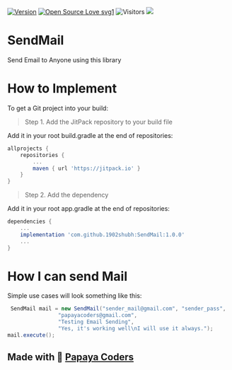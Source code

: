 [![Version](https://img.shields.io/badge/version-1.0.1-green.svg)](https://shields.io/)
[![Open Source Love svg1](https://badges.frapsoft.com/os/v1/open-source.svg?v=103)](https://github.com/ellerbrock/open-source-badges/)
![Visitors](https://visitor-badge.glitch.me/badge?page_id=1902shubh) 
<a href="https://rzp.io/i/szhJHOPQX"> <img src="https://img.shields.io/badge/paypal-donate-yellow.svg" /></a>

# SendMail
Send Email to Anyone using this library

# How to Implement
To get a Git project into your build:
> Step 1. Add the JitPack repository to your build file

Add it in your root build.gradle at the end of repositories: <br/>
```gradle
allprojects {
	repositories {
		...
		maven { url 'https://jitpack.io' }
	}
}
```
    
> Step 2. Add the dependency

Add it in your root app.gradle at the end of repositories: <br/>
```gradle
dependencies {
	...
    implementation 'com.github.1902shubh:SendMail:1.0.0'
	...
}
```

# How I can send Mail
Simple use cases will look something like this:
```java
 SendMail mail = new SendMail("sender_mail@gmail.com", "sender_pass",
                "papayacoders@gmail.com",
                "Testing Email Sending",
                "Yes, it's working well\nI will use it always.");
mail.execute();
```

## Made with :sparkling_heart: [Papaya Coders](https://papayacoders.in/)
